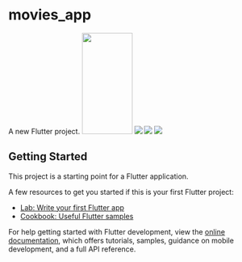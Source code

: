 # movies_app

A new Flutter project.
<img src="https://github.com/user-attachments/assets/344d5519-4b13-46ec-8aa6-3044ed2df3e4" height=200 width=100 />
<img src="https://github.com/user-attachments/assets/8cc43143-5c1a-4ca4-bd04-ee9363ed1e3a" />
<img src="https://github.com/user-attachments/assets/486a9d15-770e-4872-a1d2-00fc102a1dd4" />
<img src="https://github.com/user-attachments/assets/fedf56a3-f21d-439e-beb4-c98582caf33d" />


## Getting Started

This project is a starting point for a Flutter application.

A few resources to get you started if this is your first Flutter project:

- [Lab: Write your first Flutter app](https://docs.flutter.dev/get-started/codelab)
- [Cookbook: Useful Flutter samples](https://docs.flutter.dev/cookbook)

For help getting started with Flutter development, view the
[online documentation](https://docs.flutter.dev/), which offers tutorials,
samples, guidance on mobile development, and a full API reference.
